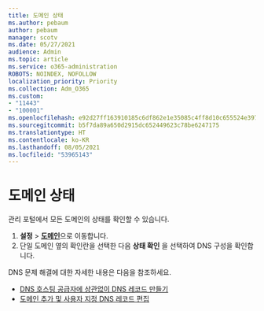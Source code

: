```yaml
---
title: 도메인 상태
ms.author: pebaum
author: pebaum
manager: scotv
ms.date: 05/27/2021
audience: Admin
ms.topic: article
ms.service: o365-administration
ROBOTS: NOINDEX, NOFOLLOW
localization_priority: Priority
ms.collection: Adm_O365
ms.custom:
- "11443"
- "100001"
ms.openlocfilehash: e92d27ff163910185c6df862e1e35085c4ff8d10c655524e3974b0d9145e3395
ms.sourcegitcommit: b5f7da89a650d2915dc652449623c78be6247175
ms.translationtype: HT
ms.contentlocale: ko-KR
ms.lasthandoff: 08/05/2021
ms.locfileid: "53965143"
---
```

# <a name="domain-health-status"></a>도메인 상태

관리 포털에서 모든 도메인의 상태를 확인할 수 있습니다.

1. **설정** > [**도메인**](https://portal.microsoft.com/Adminportal/Home?ref=/Domains)으로 이동합니다.
1. 단일 도메인 옆의 확인란을 선택한 다음 **상태 확인** 을 선택하여 DNS 구성을 확인합니다.

DNS 문제 해결에 대한 자세한 내용은 다음을 참조하세요.

- [DNS 호스팅 공급자에 상관없이 DNS 레코드 만들기](/microsoft-365/admin/get-help-with-domains/create-dns-records-at-any-dns-hosting-provider)
- [도메인 추가 및 사용자 지정 DNS 레코드 편집](/microsoft-365/admin/setup/add-domain)